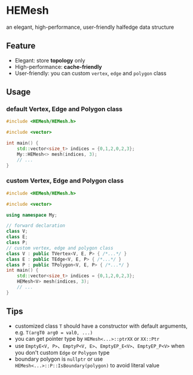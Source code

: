 # HEMesh

an elegant, high-performance, user-friendly halfedge data structure

## Feature

- Elegant: store **topology** only
- High-performance: **cache-friendly**
- User-friendly: you can custom `vertex`, `edge` and `polygon` class

## Usage

### default Vertex, Edge and Polygon class

```c++
#include <HEMesh/HEMesh.h>

#include <vector>

int main() {
    std::vector<size_t> indices = {0,1,2,0,2,3};
    My::HEMesh<> mesh(indices, 3);
    // ...
}
```

### custom Vertex, Edge and Polygon class

```c++
#include <HEMesh/HEMesh.h>

#include <vector>

using namespace My;

// forward declaration
class V;
class E;
class P;
// custom vertex, edge and polygon class
class V : public TVertex<V, E, P> { /*...*/ }
class E : public TEdge<V, E, P> { /*...*/ }
class P : public TPolygon<V, E, P> { /*...*/ }
int main() {
    std::vector<size_t> indices = {0,1,2,0,2,3};
    HEMesh<V> mesh(indices, 3);
    // ...
}
```

## Tips

- customized class `T` should have a constructor with default arguments, e.g. `T(argT0 arg0 = val0, ...)`
- you can get pointer type by `HEMesh<...>::ptrXX` or `XX::Ptr`
- use `EmptyE<V, P>`、`EmptyP<V, E>`、`EmptyEP_E<V>`、`EmptyEP_P<V>` when you don't custom `Edge` or `Polygon` type
- boundary polygon is `nullptr` or use `HEMesh<...>::P::IsBoundary(polygon)` to avoid literal value
